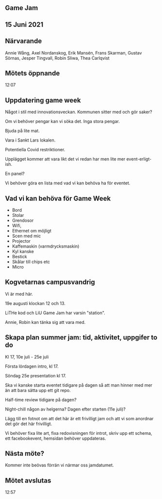 ## Game Jam
## 15 Juni 2021

## Närvarande
Annie Wång,
Axel Nordanskog,
Erik Mansén,
Frans Skarman,
Gustav Sörnas,
Jesper Tingvall,
Robin Sliwa,
Thea Carlqvist

## Mötets öppnande
12:07

## Uppdatering game week
Något i stil med innovationsveckan. Kommunen sitter med och gör saker?

Om vi behöver pengar kan vi söka det. Inga stora pengar.

Bjuda på lite mat.

Vara i Sankt Lars lokalen.

Potentiella Covid restriktioner.

Upplägget kommer att vara likt det vi redan har men lite mer event-erligt-ish.

En panel?

Vi behöver göra en lista med vad vi kan behöva ha för eventet.

## Vad vi kan behöva för Game Week
- Bord
- Stolar
- Grendosor
- Wifi,
- Ethernet om möjligt
- Scen med mic
- Projector
- Kaffemaskin (varmdrycksmaskin)
- Kyl kanske
- Bestick
- Skålar till chips etc
- Micro

## Kogvetarnas campusvandrig
Vi är med här.

19e augusti klockan 12 och 13.

LiTHe kod och LiU Game Jam har varsin "station".

Annie, Robin kan tänka sig att vara med.

## Skapa plan summer jam: tid, aktivitet, uppgifer to do
Kl 17, 10e juli - 25e juli

Första lördagen intro, kl 17.

Söndag 25e presentation kl 17.

Ska vi kanske starta eventet tidigare på dagen så att man hinner med mer än att bara sätta upp ett git repo.

Half-time review tidigare på dagen?

Night-chill någon av helgerna? Dagen efter starten (11e juli)?

Lägg till en fotnot om att det här är ett frivilligt jam och att vi som anordnar det gör det här frivilligt.

Vi behöver fixa lite art, fixa redovisningen för introt, skriv upp ett schema, ett facebookevent, hemsidan behöver uppdateras.

## Nästa möte?
Kommer inte beövas förrän vi närmar oss jamdatumet.

## Mötet avslutas
12:57
